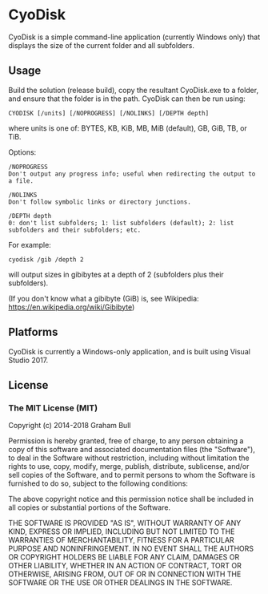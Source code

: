 # CyoDisk

CyoDisk is a simple command-line application (currently Windows only) that displays the size of the current folder and all subfolders.

## Usage

Build the solution (release build), copy the resultant CyoDisk.exe to a folder, and ensure that the folder is in the path. CyoDisk can then be run using:

    CYODISK [/units] [/NOPROGRESS] [/NOLINKS] [/DEPTH depth]

where units is one of: BYTES, KB, KiB, MB, MiB (default), GB, GiB, TB, or TiB.

Options:

    /NOPROGRESS
    Don't output any progress info; useful when redirecting the output to a file.

    /NOLINKS
    Don't follow symbolic links or directory junctions.

    /DEPTH depth
    0: don't list subfolders; 1: list subfolders (default); 2: list subfolders and their subfolders; etc.

For example:

    cyodisk /gib /depth 2

will output sizes in gibibytes at a depth of 2 (subfolders plus their subfolders).

(If you don't know what a gibibyte (GiB) is, see Wikipedia: https://en.wikipedia.org/wiki/Gibibyte)

## Platforms

CyoDisk is currently a Windows-only application, and is built using Visual Studio 2017.

## License

### The MIT License (MIT)

Copyright (c) 2014-2018 Graham Bull

Permission is hereby granted, free of charge, to any person obtaining a copy
of this software and associated documentation files (the "Software"), to deal
in the Software without restriction, including without limitation the rights
to use, copy, modify, merge, publish, distribute, sublicense, and/or sell
copies of the Software, and to permit persons to whom the Software is
furnished to do so, subject to the following conditions:

The above copyright notice and this permission notice shall be included in all
copies or substantial portions of the Software.

THE SOFTWARE IS PROVIDED "AS IS", WITHOUT WARRANTY OF ANY KIND, EXPRESS OR
IMPLIED, INCLUDING BUT NOT LIMITED TO THE WARRANTIES OF MERCHANTABILITY,
FITNESS FOR A PARTICULAR PURPOSE AND NONINFRINGEMENT. IN NO EVENT SHALL THE
AUTHORS OR COPYRIGHT HOLDERS BE LIABLE FOR ANY CLAIM, DAMAGES OR OTHER
LIABILITY, WHETHER IN AN ACTION OF CONTRACT, TORT OR OTHERWISE, ARISING FROM,
OUT OF OR IN CONNECTION WITH THE SOFTWARE OR THE USE OR OTHER DEALINGS IN THE
SOFTWARE.
